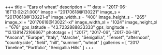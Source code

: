 +++
title = "Ears of wheat"
description = ""
date = "2017-06-18T13:02:21.000"
image = "20170618@130221"
image_s = "20170618@130221-s"
image_width_s = "400"
image_height_s = "265"
image_xl = "20170618@130221-xl"
image_width_xl = "1024"
image_height_xl = "678"
gps_latitude = "43.7232888833333"
gps_longitude = "13.1381472166667"
phototags = [ "2017", "2017-06", "2017-06-18", "Ancona", "Europe", "Italy", "Marche", "Senigallia", "Tenset", "afternoon", "countryside", "field", "hill", "summer", "wheat" ]
galleries = [ "2017 Timeline", "Portfolio", "Senigallia Hills" ]
+++
